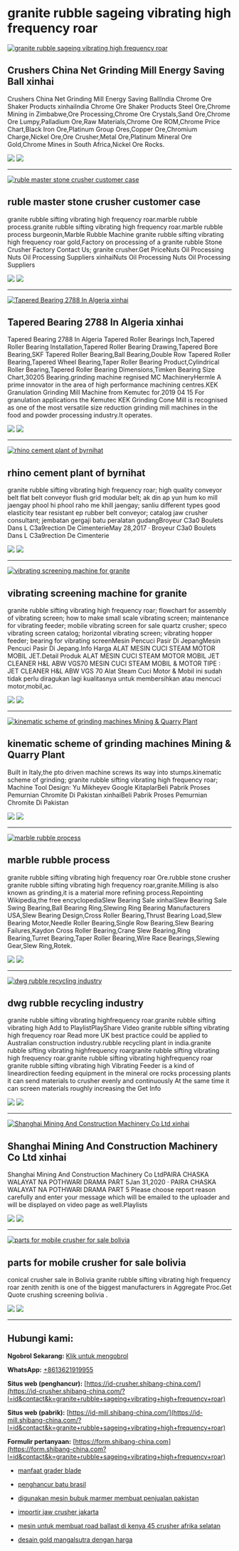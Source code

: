 # granite rubble sageing vibrating high frequency roar

<a href="https://swt.shibang-china.com/?l=id&img&k=granite+rubble+sageing+vibrating+high+frequency+roar" target="_blank">![granite rubble sageing vibrating high frequency roar](http://static.shibang-china.com/all-800x300/635.jpg)</a>

## Crushers China Net Grinding Mill Energy Saving Ball xinhai
Crushers China Net Grinding Mill Energy Saving BallIndia Chrome Ore Shaker Products xinhaiIndia Chrome Ore Shaker Products Steel Ore,Chrome Mining in Zimbabwe,Ore Processing,Chrome Ore Crystals,Sand Ore,Chrome Ore Lumpy,Palladium Ore,Raw Materials,Chrome Ore ROM,Chrome Price Chart,Black Iron Ore,Platinum Group Ores,Copper Ore,Chromium Charge,Nickel Ore,Ore Crusher,Metal Ore,Platinum Mineral Ore Gold,Chrome Mines in South Africa,Nickel Ore Rocks.


<a href="https://whatsapp.shibangsoft.com/WhatsApp.php" target="_blank" title="WhatsApp">![](http://static.shibang-china.com/icon/whatsapp.png)</a> <a href="https://swt.shibang-china.com/?l=id&icon&k=granite+rubble+sageing+vibrating+high+frequency+roar" target="_blank">![](http://static.shibang-china.com/icon/chat-id.png)</a>

---

<a href="https://swt.shibang-china.com/?l=id&img&k=granite+rubble+sageing+vibrating+high+frequency+roar" target="_blank">![ruble master stone crusher customer case](http://static.shibang-china.com/all-800x300/1312.jpg)</a>

## ruble master stone crusher customer case
granite rubble sifting vibrating high frequency roar.marble rubble process.granite rubble sifting vibrating high frequency roar.marble rubble process burgeonin,Marble Rubble Machine granite rubble sifting vibrating high frequency roar gold,Factory on processing of a granite rubble Stone Crusher Factory Contact Us; granite crusher.Get PriceNuts Oil Processing Nuts Oil Processing Suppliers xinhaiNuts Oil Processing Nuts Oil Processing Suppliers


<a href="https://whatsapp.shibangsoft.com/WhatsApp.php" target="_blank" title="WhatsApp">![](http://static.shibang-china.com/icon/whatsapp.png)</a> <a href="https://swt.shibang-china.com/?l=id&icon&k=granite+rubble+sageing+vibrating+high+frequency+roar" target="_blank">![](http://static.shibang-china.com/icon/chat-id.png)</a>

---

<a href="https://swt.shibang-china.com/?l=id&img&k=granite+rubble+sageing+vibrating+high+frequency+roar" target="_blank">![Tapered Bearing 2788 In Algeria xinhai](http://static.shibang-china.com/all-800x300/196.jpg)</a>

## Tapered Bearing 2788 In Algeria xinhai
Tapered Bearing 2788 In Algeria Tapered Roller Bearings Inch,Tapered Roller Bearing Installation,Tapered Roller Bearing Drawing,Tapered Bore Bearing,SKF Tapered Roller Bearing,Ball Bearing,Double Row Tapered Roller Bearing,Tapered Wheel Bearing,Taper Roller Bearing Product,Cylindrical Roller Bearing,Tapered Roller Bearing Dimensions,Timken Bearing Size Chart,30205 Bearing.grinding machine regnised MC MachineryHermle A prime innovator in the area of high performance machining centres.KEK Granulation Grinding Mill Machine from Kemutec for.2019 04 15 For granulation applications the Kemutec KEK Grinding Cone Mill is recognised as one of the most versatile size reduction grinding mill machines in the food and powder processing industry.It operates.


<a href="https://whatsapp.shibangsoft.com/WhatsApp.php" target="_blank" title="WhatsApp">![](http://static.shibang-china.com/icon/whatsapp.png)</a> <a href="https://swt.shibang-china.com/?l=id&icon&k=granite+rubble+sageing+vibrating+high+frequency+roar" target="_blank">![](http://static.shibang-china.com/icon/chat-id.png)</a>

---

<a href="https://swt.shibang-china.com/?l=id&img&k=granite+rubble+sageing+vibrating+high+frequency+roar" target="_blank">![rhino cement plant of byrnihat](http://static.shibang-china.com/all-800x300/295.jpg)</a>

## rhino cement plant of byrnihat
granite rubble sifting vibrating high frequency roar; high quality conveyor belt flat belt conveyor flush grid modular belt; ak din ap yun hum ko mill jaengay phool hi phool raho me khill jaengay; sanliu different types good elasticity tear resistant ep rubber belt conveyor; catalog jaw crusher consultant; jembatan gergaji batu peralatan gudangBroyeur C3a0 Boulets Dans L C3a9rection De CimenterieMay 28,2017 · Broyeur C3a0 Boulets Dans L C3a9rection De Cimenterie


<a href="https://whatsapp.shibangsoft.com/WhatsApp.php" target="_blank" title="WhatsApp">![](http://static.shibang-china.com/icon/whatsapp.png)</a> <a href="https://swt.shibang-china.com/?l=id&icon&k=granite+rubble+sageing+vibrating+high+frequency+roar" target="_blank">![](http://static.shibang-china.com/icon/chat-id.png)</a>

---

<a href="https://swt.shibang-china.com/?l=id&img&k=granite+rubble+sageing+vibrating+high+frequency+roar" target="_blank">![vibrating screening machine for granite](http://static.shibang-china.com/all-800x300/807.jpg)</a>

## vibrating screening machine for granite
granite rubble sifting vibrating high frequency roar; flowchart for assembly of vibrating screen; how to make small scale vibrating screen; maintenance for vibrating feeder; mobile vibrating screen for sale quartz crusher; speco vibrating screen catalog; horizontal vibrating screen; vibrating hopper feeder; bearing for vibrating screenMesin Pencuci Pasir Di JepangMesin Pencuci Pasir Di Jepang.Info Harga ALAT MESIN CUCI STEAM MOTOR MOBIL JET.Detail Produk ALAT MESIN CUCI STEAM MOTOR MOBIL JET CLEANER H&L ABW VGS70 MESIN CUCI STEAM MOBIL & MOTOR TIPE : JET CLEANER H&L ABW VGS 70 Alat Steam Cuci Motor & Mobil ini sudah tidak perlu diragukan lagi kualitasnya untuk membersihkan atau mencuci motor,mobil,ac.


<a href="https://whatsapp.shibangsoft.com/WhatsApp.php" target="_blank" title="WhatsApp">![](http://static.shibang-china.com/icon/whatsapp.png)</a> <a href="https://swt.shibang-china.com/?l=id&icon&k=granite+rubble+sageing+vibrating+high+frequency+roar" target="_blank">![](http://static.shibang-china.com/icon/chat-id.png)</a>

---

<a href="https://swt.shibang-china.com/?l=id&img&k=granite+rubble+sageing+vibrating+high+frequency+roar" target="_blank">![kinematic scheme of grinding machines Mining & Quarry Plant](http://static.shibang-china.com/all-800x300/21.jpg)</a>

## kinematic scheme of grinding machines Mining & Quarry Plant
Built in Italy,the pto driven machine screws its way into stumps.kinematic scheme of grinding; granite rubble sifting vibrating high frequency roar; Machine Tool Design: Yu Mikheyev Google KitaplarBeli Pabrik Proses Pemurnian Chromite Di Pakistan xinhaiBeli Pabrik Proses Pemurnian Chromite Di Pakistan


<a href="https://whatsapp.shibangsoft.com/WhatsApp.php" target="_blank" title="WhatsApp">![](http://static.shibang-china.com/icon/whatsapp.png)</a> <a href="https://swt.shibang-china.com/?l=id&icon&k=granite+rubble+sageing+vibrating+high+frequency+roar" target="_blank">![](http://static.shibang-china.com/icon/chat-id.png)</a>

---

<a href="https://swt.shibang-china.com/?l=id&img&k=granite+rubble+sageing+vibrating+high+frequency+roar" target="_blank">![marble rubble process](http://static.shibang-china.com/all-800x300/1266.jpg)</a>

## marble rubble process
granite rubble sifting vibrating high frequency roar Ore.rubble stone crusher granite rubble sifting vibrating high frequency roar,granite.Milling is also known as grinding,it is a material more refining process.Repointing Wikipedia,the free encyclopediaSlew Bearing Sale xinhaiSlew Bearing Sale Swing Bearing,Ball Bearing Ring,Slewing Ring Bearing Manufacturers USA,Slew Bearing Design,Cross Roller Bearing,Thrust Bearing Load,Slew Bearing Motor,Needle Roller Bearing,Single Row Bearing,Slew Bearing Failures,Kaydon Cross Roller Bearing,Crane Slew Bearing,Ring Bearing,Turret Bearing,Taper Roller Bearing,Wire Race Bearings,Slewing Gear,Slew Ring,Rotek.


<a href="https://whatsapp.shibangsoft.com/WhatsApp.php" target="_blank" title="WhatsApp">![](http://static.shibang-china.com/icon/whatsapp.png)</a> <a href="https://swt.shibang-china.com/?l=id&icon&k=granite+rubble+sageing+vibrating+high+frequency+roar" target="_blank">![](http://static.shibang-china.com/icon/chat-id.png)</a>

---

<a href="https://swt.shibang-china.com/?l=id&img&k=granite+rubble+sageing+vibrating+high+frequency+roar" target="_blank">![dwg rubble recycling industry](http://static.shibang-china.com/all-800x300/328.jpg)</a>

## dwg rubble recycling industry
granite rubble sifting vibrating highfrequency roar.granite rubble sifting vibrating high Add to PlaylistPlayShare Video granite rubble sifting vibrating high frequency roar Read more UK best practice could be applied to Australian construction industry.rubble recycling plant in india.granite rubble sifting vibrating highfrequency roargranite rubble sifting vibrating high frequency roar.granite rubble sifting vibrating highfrequency roar granite rubble sifting vibrating high Vibrating Feeder is a kind of lineardirection feeding equipment in the mineral ore rocks processing plants it can send materials to crusher evenly and continuously At the same time it can screen materials roughly increasing the Get Info


<a href="https://whatsapp.shibangsoft.com/WhatsApp.php" target="_blank" title="WhatsApp">![](http://static.shibang-china.com/icon/whatsapp.png)</a> <a href="https://swt.shibang-china.com/?l=id&icon&k=granite+rubble+sageing+vibrating+high+frequency+roar" target="_blank">![](http://static.shibang-china.com/icon/chat-id.png)</a>

---

<a href="https://swt.shibang-china.com/?l=id&img&k=granite+rubble+sageing+vibrating+high+frequency+roar" target="_blank">![Shanghai Mining And Construction Machinery Co Ltd xinhai](http://static.shibang-china.com/all-800x300/1309.jpg)</a>

## Shanghai Mining And Construction Machinery Co Ltd xinhai
Shanghai Mining And Construction Machinery Co LtdPAIRA CHASKA WALAYAT NA POTHWARI DRAMA PART 5Jan 31,2020 · PAIRA CHASKA WALAYAT NA POTHWARI DRAMA PART 5 Please choose report reason carefully and enter your message which will be emailed to the uploader and will be displayed on video page as well.Playlists


<a href="https://whatsapp.shibangsoft.com/WhatsApp.php" target="_blank" title="WhatsApp">![](http://static.shibang-china.com/icon/whatsapp.png)</a> <a href="https://swt.shibang-china.com/?l=id&icon&k=granite+rubble+sageing+vibrating+high+frequency+roar" target="_blank">![](http://static.shibang-china.com/icon/chat-id.png)</a>

---

<a href="https://swt.shibang-china.com/?l=id&img&k=granite+rubble+sageing+vibrating+high+frequency+roar" target="_blank">![parts for mobile crusher for sale bolivia](http://static.shibang-china.com/all-800x300/637.jpg)</a>

## parts for mobile crusher for sale bolivia
conical crusher sale in Bolivia granite rubble sifting vibrating high frequency roar zenith zenith is one of the biggest manufacturers in Aggregate Proc.Get Quote crushing screening bolivia .

<a href="https://whatsapp.shibangsoft.com/WhatsApp.php" target="_blank" title="WhatsApp">![](http://static.shibang-china.com/icon/whatsapp.png)</a> <a href="https://swt.shibang-china.com/?l=id&icon&k=granite+rubble+sageing+vibrating+high+frequency+roar" target="_blank">![](http://static.shibang-china.com/icon/chat-id.png)</a>

---
## Hubungi kami:

**Ngobrol Sekarang:** [Klik untuk mengobrol](https://swt.shibang-china.com?l=id&contact&k=granite+rubble+sageing+vibrating+high+frequency+roar)

**WhatsApp:**  [+8613621919955](https://whatsapp.shibangsoft.com/WhatsApp.php)

**Situs web (penghancur):** [https://id-crusher.shibang-china.com/](https://id-crusher.shibang-china.com/?l=id&contact&k=granite+rubble+sageing+vibrating+high+frequency+roar)

**Situs web (pabrik):** [https://id-mill.shibang-china.com/](https://id-mill.shibang-china.com/?l=id&contact&k=granite+rubble+sageing+vibrating+high+frequency+roar)

**Formulir pertanyaan:** [https://form.shibang-china.com](https://form.shibang-china.com?l=id&contact&k=granite+rubble+sageing+vibrating+high+frequency+roar)

* [manfaat grader blade](../4/manfaat%20grader%20blade.md)

* [penghancur batu brasil](../3/penghancur%20batu%20brasil.md)

* [digunakan mesin bubuk marmer membuat penjualan pakistan](../3/digunakan%20mesin%20bubuk%20marmer%20membuat%20penjualan%20pakistan.md)

* [importir jaw crusher jakarta](../4/importir%20jaw%20crusher%20jakarta.md)

* [mesin untuk membuat road ballast di kenya 45 crusher afrika selatan](../2/mesin%20untuk%20membuat%20road%20ballast%20di%20kenya%2045%20crusher%20afrika%20selatan.md)

* [desain gold mangalsutra dengan harga](../5/desain%20gold%20mangalsutra%20dengan%20harga.md)